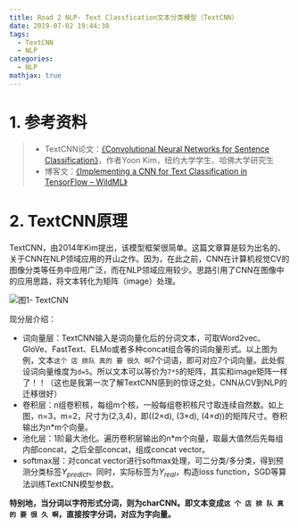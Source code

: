 ```yaml
---
title: Road 2 NLP- Text Classfication文本分类模型（TextCNN）
date: 2019-07-02 19:44:38
tags:
  - TextCNN
  - NLP
categories:
  - NLP
mathjax: true
---
```


# 1. 参考资料

>* TextCNN论文：[《Convolutional Neural Networks for Sentence Classification》](https://github.com/Eajack/NLP-Papers/blob/master/Text%20Classification%E6%96%87%E6%9C%AC%E5%88%86%E7%B1%BB%E6%A8%A1%E5%9E%8B/TextCNN%20%26%20CharCNN/Convolutional%20Neural%20Networks%20for%20Sentence%20Classification.pdf)，作者Yoon Kim，纽约大学学生、哈佛大学研究生
>* 博客文：[《Implementing a CNN for Text Classification in TensorFlow – WildML》](http://www.wildml.com/2015/12/implementing-a-cnn-for-text-classification-in-tensorflow/)

# 2. TextCNN原理

TextCNN，由2014年Kim提出，该模型框架很简单。这篇文章算是较为出名的、关于CNN在NLP领域应用的开山之作。因为，在此之前，CNN在计算机视觉CV的图像分类等任务中应用广泛，而在NLP领域应用较少。思路引用了CNN在图像中的应用思路，将文本转化为矩阵（image）处理。

![图1- TextCNN](https://raw.githubusercontent.com/Eajack/NLP-Papers/master/Text%20Classification%E6%96%87%E6%9C%AC%E5%88%86%E7%B1%BB%E6%A8%A1%E5%9E%8B/TextCNN%20%26%20CharCNN/%E5%9B%BE1.png)

现分层介绍：

* 词向量层：TextCNN输入是词向量化后的分词文本，可取Word2vec、GloVe、FastText、ELMo或者多种concat组合等的词向量形式。以上图为例，文本`这个 店 排队 真的 要 很久 啊`7个词语，即可对应7个词向量。此处假设词向量维度为`d=5`。所以文本可以等价为`7*5`的矩阵，其实和image矩阵一样了！！（这也是我第一次了解TextCNN感到的惊讶之处，CNN从CV到NLP的迁移很好）
* 卷积层：n组卷积核，每组m个核，一般每组卷积核尺寸取连续自然数。如上图，n=3，m=2，尺寸为(2,3,4)，即((2×d), (3×d), (4×d))的矩阵尺寸。卷积输出为n*m个向量。
* 池化层：1阶最大池化。遍历卷积层输出的n*m个向量，取最大值然后先每组内部concat，之后全部concat，组成concat vector。
* softmax层：对concat vector进行softmax处理，可二分类/多分类，得到预测分类标签$Y_{predict}$。同时，实际标签为$Y_{real}$，构造loss function，SGD等算法训练TextCNN模型参数。

**特别地，当分词以字符形式分词，则为charCNN。即文本变成`这 个 店 排 队 真 的 要 很 久 啊`，直接按字分词，对应为字向量。**